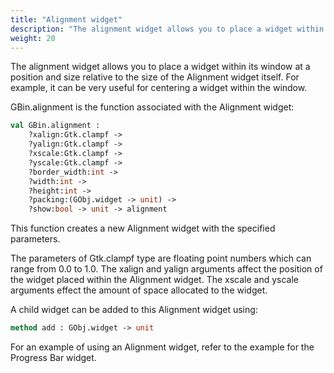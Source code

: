```yaml
---
title: "Alignment widget"
description: "The alignment widget allows you to place a widget within its window at a position and size relative to the size of the Alignment widget itself."
weight: 20
---
```


The alignment widget allows you to place a widget within its window at a position and size relative to the size of the Alignment widget itself.
For example, it can be very useful for centering a widget within the window.

GBin.alignment is the function associated with the Alignment widget:

``` ocaml
val GBin.alignment :
	?xalign:Gtk.clampf ->
	?yalign:Gtk.clampf ->
	?xscale:Gtk.clampf ->
	?yscale:Gtk.clampf ->
	?border_width:int ->
	?width:int ->
	?height:int ->
	?packing:(GObj.widget -> unit) ->
	?show:bool -> unit -> alignment
```
This function creates a new Alignment widget with the specified parameters.

The parameters of Gtk.clampf type are floating point numbers which can range from 0.0 to 1.0. The xalign and yalign arguments affect the position of the widget placed within the Alignment widget. The xscale and yscale arguments effect the amount of space allocated to the widget.

A child widget can be added to this Alignment widget using:

``` ocaml
method add : GObj.widget -> unit
```
For an example of using an Alignment widget, refer to the example for the Progress Bar widget.


